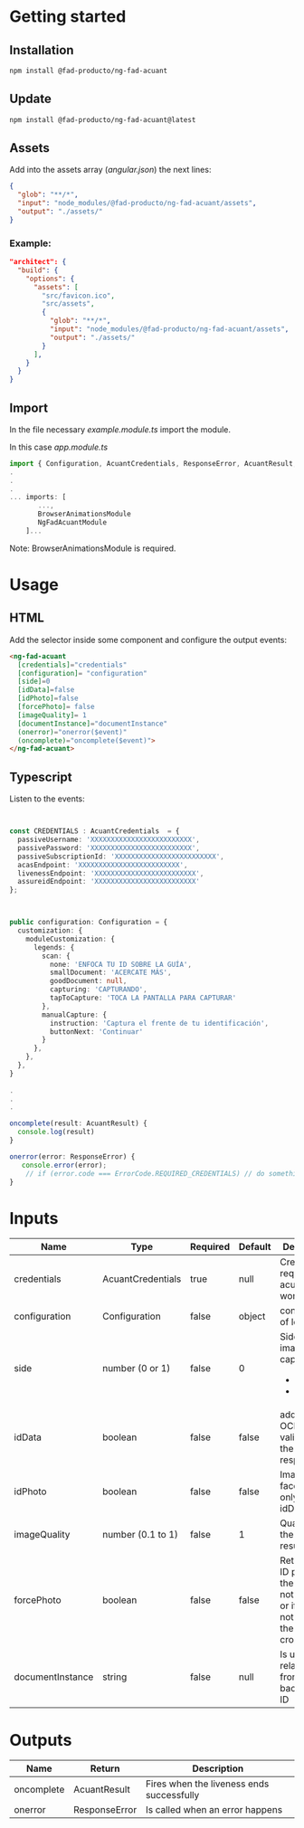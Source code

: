 # Getting started

## Installation

``` bash
npm install @fad-producto/ng-fad-acuant
```
## Update
``` bash
npm install @fad-producto/ng-fad-acuant@latest
```
## Assets
Add into the assets array (*angular.json*) the next lines:
``` json
{
  "glob": "**/*",
  "input": "node_modules/@fad-producto/ng-fad-acuant/assets",
  "output": "./assets/"
}
``` 
### Example:
```json
"architect": {
  "build": {
    "options": {
      "assets": [
        "src/favicon.ico",
        "src/assets",
        {
          "glob": "**/*",
          "input": "node_modules/@fad-producto/ng-fad-acuant/assets",
          "output": "./assets/"
        }
      ],
    }
  }
}
```


## Import

In the file necessary *example.module.ts* import the module.

In this case  *app.module.ts*

``` ts
import { Configuration, AcuantCredentials, ResponseError, AcuantResult, ErrorCode, CONFIGURATION_DEFAULT, NgFadAcuantModule } from '@fad-producto/ng-fad-acuant';
.
.
.
... imports: [
       ...,
       BrowserAnimationsModule 
       NgFadAcuantModule
    ]...
```
Note: BrowserAnimationsModule is required.
# Usage

## HTML


Add the selector inside some component and configure the output events:


``` html
<ng-fad-acuant
  [credentials]="credentials"
  [configuration]= "configuration"
  [side]=0
  [idData]=false
  [idPhoto]=false
  [forcePhoto]= false
  [imageQuality]= 1
  [documentInstance]="documentInstance"
  (onerror)="onerror($event)"
  (oncomplete)="oncomplete($event)">
</ng-fad-acuant>
```

## Typescript 

Listen to the events:

``` ts


const CREDENTIALS : AcuantCredentials  = {
  passiveUsername: 'XXXXXXXXXXXXXXXXXXXXXXXXX',
  passivePassword: 'XXXXXXXXXXXXXXXXXXXXXXXXX',
  passiveSubscriptionId: 'XXXXXXXXXXXXXXXXXXXXXXXXX',
  acasEndpoint: 'XXXXXXXXXXXXXXXXXXXXXXXXX',
  livenessEndpoint: 'XXXXXXXXXXXXXXXXXXXXXXXXX',
  assureidEndpoint: 'XXXXXXXXXXXXXXXXXXXXXXXXX'
};



public configuration: Configuration = {
  customization: {
    moduleCustomization: {
      legends: {
        scan: {
          none: 'ENFOCA TU ID SOBRE LA GUÍA',
          smallDocument: 'ACERCATE MÁS',
          goodDocument: null,
          capturing: 'CAPTURANDO',
          tapToCapture: 'TOCA LA PANTALLA PARA CAPTURAR'
        },
        manualCapture: {
          instruction: 'Captura el frente de tu identificación',
          buttonNext: 'Continuar'
        }
      },
    },
  },
}
  
.
.
.

oncomplete(result: AcuantResult) {
  console.log(result)
}

onerror(error: ResponseError) {
   console.error(error);
    // if (error.code === ErrorCode.REQUIRED_CREDENTIALS) // do something
}
```



# Inputs


| Name              |   Type               | Required   | Default             | Description                                                                        |
| -----------       |  -----------------   | ---------- | ------------------- | ------------------------------------------------------                             |
| credentials       |    AcuantCredentials | true       |   null              | Credentials required for acuant to work                                            |
| configuration     |    Configuration     | false      |   object            | configuration of legends                                                           |
| side              |    number  (0 or 1)  | false      |   0                 | Side of image to capture <ul> <li> 0 - Front </li><li> 1 - Back</li>    </ul>      |
| idData            |    boolean           | false      |   false             | add OCR and OCR validation to the final response                                   |
| idPhoto           |    boolean           | false      |   false             | Image of the face cutout, only works if idData is true                             |
| imageQuality      |    number (0.1 to 1) | false      |   1                 | Quality of the image result                                                        |
| forcePhoto        |    boolean           | false      |   false             | Returns the ID photo if the OCR is not required or if could not obtain the ID face crop                                                                                   |
| documentInstance  |    string            | false      |   null              |      Is used to relate the front and back of the ID                                                                              |


# Outputs


| Name        | Return  | Description                                |
| ----------- | ------- | ------------------------------------------ |
| oncomplete  | AcuantResult  | Fires when the liveness ends successfully  |
| onerror     | ResponseError  | Is called when an error happens            |

